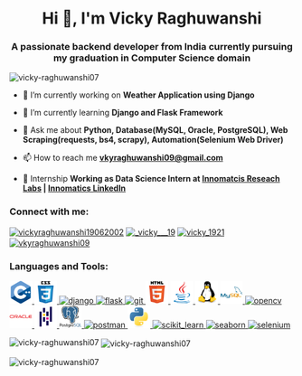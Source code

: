 <h1 align="center">Hi 👋, I'm Vicky Raghuwanshi</h1>
<h3 align="center">A passionate backend developer from India currently pursuing my graduation in Computer Science domain</h3>

<p align="left"> <img src="https://komarev.com/ghpvc/?username=vicky-raghuwanshi07&label=Profile%20views&color=0e75b6&style=flat" alt="vicky-raghuwanshi07" /> </p>

- 🔭 I’m currently working on **Weather Application using Django**

- 🌱 I’m currently learning **Django and Flask Framework**

- 💬 Ask me about **Python, Database(MySQL, Oracle, PostgreSQL), Web Scraping(requests, bs4, scrapy), Automation(Selenium Web Driver)**

- 📫 How to reach me **vkyraghuwanshi09@gmail.com**

- 💼 Internship **Working as Data Science Intern at [Innomatcis Reseach Labs](https://www.innomatics.in/) | [Innomatics LinkedIn](https://www.linkedin.com/company/innomaticshyd/mycompany/)**

<h3 align="left">Connect with me:</h3>
<p align="left">
<a href="https://linkedin.com/in/vickyraghuwanshi19062002" target="blank"><img align="center" src="https://raw.githubusercontent.com/rahuldkjain/github-profile-readme-generator/master/src/images/icons/Social/linked-in-alt.svg" alt="vickyraghuwanshi19062002" height="30" width="40" /></a>
<a href="https://instagram.com/_vicky___19" target="blank"><img align="center" src="https://raw.githubusercontent.com/rahuldkjain/github-profile-readme-generator/master/src/images/icons/Social/instagram.svg" alt="_vicky___19" height="30" width="40" /></a>
<a href="https://www.codechef.com/users/vicky_1921" target="blank"><img align="center" src="https://cdn.jsdelivr.net/npm/simple-icons@3.1.0/icons/codechef.svg" alt="vicky_1921" height="30" width="40" /></a>
<a href="https://www.hackerrank.com/vkyraghuwanshi09" target="blank"><img align="center" src="https://raw.githubusercontent.com/rahuldkjain/github-profile-readme-generator/master/src/images/icons/Social/hackerrank.svg" alt="vkyraghuwanshi09" height="30" width="40" /></a>
</p>

<h3 align="left">Languages and Tools:</h3>
<p align="left"> <a href="https://www.w3schools.com/cpp/" target="_blank" rel="noreferrer"> <img src="https://raw.githubusercontent.com/devicons/devicon/master/icons/cplusplus/cplusplus-original.svg" alt="cplusplus" width="40" height="40"/> </a> <a href="https://www.w3schools.com/css/" target="_blank" rel="noreferrer"> <img src="https://raw.githubusercontent.com/devicons/devicon/master/icons/css3/css3-original-wordmark.svg" alt="css3" width="40" height="40"/> </a> <a href="https://www.djangoproject.com/" target="_blank" rel="noreferrer"> <img src="https://cdn.worldvectorlogo.com/logos/django.svg" alt="django" width="40" height="40"/> </a> <a href="https://flask.palletsprojects.com/" target="_blank" rel="noreferrer"> <img src="https://www.vectorlogo.zone/logos/pocoo_flask/pocoo_flask-icon.svg" alt="flask" width="40" height="40"/> </a> <a href="https://git-scm.com/" target="_blank" rel="noreferrer"> <img src="https://www.vectorlogo.zone/logos/git-scm/git-scm-icon.svg" alt="git" width="40" height="40"/> </a> <a href="https://www.w3.org/html/" target="_blank" rel="noreferrer"> <img src="https://raw.githubusercontent.com/devicons/devicon/master/icons/html5/html5-original-wordmark.svg" alt="html5" width="40" height="40"/> </a> <a href="https://www.java.com" target="_blank" rel="noreferrer"> <img src="https://raw.githubusercontent.com/devicons/devicon/master/icons/java/java-original.svg" alt="java" width="40" height="40"/> </a> <a href="https://www.linux.org/" target="_blank" rel="noreferrer"> <img src="https://raw.githubusercontent.com/devicons/devicon/master/icons/linux/linux-original.svg" alt="linux" width="40" height="40"/> </a> <a href="https://www.mysql.com/" target="_blank" rel="noreferrer"> <img src="https://raw.githubusercontent.com/devicons/devicon/master/icons/mysql/mysql-original-wordmark.svg" alt="mysql" width="40" height="40"/> </a> <a href="https://opencv.org/" target="_blank" rel="noreferrer"> <img src="https://www.vectorlogo.zone/logos/opencv/opencv-icon.svg" alt="opencv" width="40" height="40"/> </a> <a href="https://www.oracle.com/" target="_blank" rel="noreferrer"> <img src="https://raw.githubusercontent.com/devicons/devicon/master/icons/oracle/oracle-original.svg" alt="oracle" width="40" height="40"/> </a> <a href="https://pandas.pydata.org/" target="_blank" rel="noreferrer"> <img src="https://raw.githubusercontent.com/devicons/devicon/2ae2a900d2f041da66e950e4d48052658d850630/icons/pandas/pandas-original.svg" alt="pandas" width="40" height="40"/> </a> <a href="https://www.postgresql.org" target="_blank" rel="noreferrer"> <img src="https://raw.githubusercontent.com/devicons/devicon/master/icons/postgresql/postgresql-original-wordmark.svg" alt="postgresql" width="40" height="40"/> </a> <a href="https://postman.com" target="_blank" rel="noreferrer"> <img src="https://www.vectorlogo.zone/logos/getpostman/getpostman-icon.svg" alt="postman" width="40" height="40"/> </a> <a href="https://www.python.org" target="_blank" rel="noreferrer"> <img src="https://raw.githubusercontent.com/devicons/devicon/master/icons/python/python-original.svg" alt="python" width="40" height="40"/> </a> <a href="https://scikit-learn.org/" target="_blank" rel="noreferrer"> <img src="https://upload.wikimedia.org/wikipedia/commons/0/05/Scikit_learn_logo_small.svg" alt="scikit_learn" width="40" height="40"/> </a> <a href="https://seaborn.pydata.org/" target="_blank" rel="noreferrer"> <img src="https://seaborn.pydata.org/_images/logo-mark-lightbg.svg" alt="seaborn" width="40" height="40"/> </a> <a href="https://www.selenium.dev" target="_blank" rel="noreferrer"> <img src="https://raw.githubusercontent.com/detain/svg-logos/780f25886640cef088af994181646db2f6b1a3f8/svg/selenium-logo.svg" alt="selenium" width="40" height="40"/> </a> </p>

<p><img align="left" src="https://github-readme-stats.vercel.app/api/top-langs?username=vicky-raghuwanshi07&show_icons=true&locale=en&layout=compact" alt="vicky-raghuwanshi07" /></p>

<p>&nbsp;<img align="center" src="https://github-readme-stats.vercel.app/api?username=vicky-raghuwanshi07&theme=swift&show_icons=true&show_icons=true&locale=en" alt="vicky-raghuwanshi07" /></p>

<p><img align="center" src="https://github-readme-streak-stats.herokuapp.com/?user=vicky-raghuwanshi07&" alt="vicky-raghuwanshi07" /></p>

